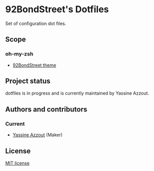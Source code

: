 # 92BondStreet's Dotfiles

Set of configuration dot files.

## Scope

### oh-my-zsh

* [92BondStreet theme](bondstreet.zsh-theme)

## Project status

dotfiles is in progress and is currently maintained by Yassine Azzout.


## Authors and contributors

### Current
* [Yassine Azzout][] (Maker)

[Yassine Azzout]: http://www.92bondstreet.com


License
-------
[MIT license](http://www.opensource.org/licenses/Mit)
